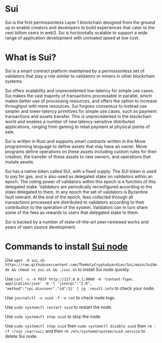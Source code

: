 # Sui

Sui is the first permissionless Layer 1 blockchain designed from the ground up to enable creators and developers to build experiences that cater to the next billion users in web3. Sui is horizontally scalable to support a wide range of application development with unrivaled speed at low cost.

# What is Sui?
Sui is a smart contract platform maintained by a permissionless set of validators that play a role similar to validators or miners in other blockchain systems.

Sui offers scalability and unprecedented low-latency for simple use cases. Sui makes the vast majority of transactions processable in parallel, which makes better use of processing resources, and offers the option to increase throughput with more resources. Sui forgoes consensus to instead use simpler and lower-latency primitives for simple use cases, such as payment transactions and assets transfer. This is unprecedented in the blockchain world and enables a number of new latency-sensitive distributed applications, ranging from gaming to retail payment at physical points of sale.

Sui is written in Rust and supports smart contracts written in the Move programming language to define assets that may have an owner. Move programs define operations on these assets including custom rules for their creation, the transfer of these assets to new owners, and operations that mutate assets.

Sui has a native token called SUI, with a fixed supply. The SUI token is used to pay for gas, and is also used as delegated stake on validators within an epoch. The voting power of validators within this epoch is a function of this delegated stake. Validators are periodically reconfigured according to the stake delegated to them. In any epoch the set of validators is Byzantine fault tolerant. At the end of the epoch, fees collected through all transactions processed are distributed to validators according to their contribution to the operation of the system. Validators can in turn share some of the fees as rewards to users that delegated stake to them.

Sui is backed by a number of state-of-the-art peer-reviewed works and years of open source development.

# Commands to install [Sui node](https://github.com/TheHolyCryptoGuardian/Sui/blob/main/Node)

Use `wget -O sui.sh https://raw.githubusercontent.com/TheHolyCryptoGuardian/Sui/main/SuiNode && chmod +x sui.sh && ./sui.sh` to install Sui node quickly.

Use `curl -s -X POST http://127.0.0.1:9000 -H 'Content-Type: application/json' -d '{ "jsonrpc":"2.0", "method":"rpc.discover","id":1}' | jq .result.info` to check your node.

Use `journalctl -u suid -f -o cat` to check node logs.

Use `sudo systemctl restart suid` to restart the node.

Use `sudo systemctl stop suid` to stop the node.

Use `sudo systemctl stop suid` then `sudo systemctl disable suid` then `rm -rf ~/sui /var/sui/` and then `rm /etc/systemd/system/suid.service` to delete Sui node.

